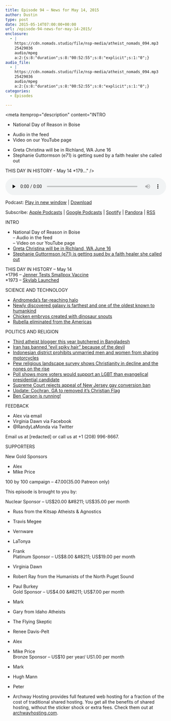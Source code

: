 ```yaml
---
title: Episode 94 – News for May 14, 2015
author: Dustin
type: post
date: 2015-05-14T07:00:00+00:00
url: /episode-94-news-for-may-14-2015/
enclosure:
  - |
    https://cdn.nomads.studio/file/nsp-media/atheist_nomads_094.mp3
    25429036
    audio/mpeg
    a:2:{s:8:"duration";s:8:"00:52:55";s:8:"explicit";s:1:"0";}
audio_file:
  - |
    https://cdn.nomads.studio/file/nsp-media/atheist_nomads_094.mp3
    25429036
    audio/mpeg
    a:2:{s:8:"duration";s:8:"00:52:55";s:8:"explicit";s:1:"0";}
categories:
  - Episodes

---
```

<div itemscope itemtype="http://schema.org/AudioObject">
  <meta itemprop="name" content="Episode 94 &#8211; News for May 14, 2015" />
  
  <meta itemprop="uploadDate" content="2015-05-14T01:00:00-06:00" />
  
  <meta itemprop="encodingFormat" content="audio/mpeg" />
  
  <meta itemprop="duration" content="PT52M55S" />
  
  <meta itemprop="description" content="INTRO
* National Day of Reason in Boise
- Audio in the feed
- Video on our YouTube page
* Greta Christina will be in Richland, WA June 16
* Stephanie Guttormson (e71) is getting sued by a faith healer she called out

THIS DAY IN HISTORY - May 14
*179..." />
  
  <meta itemprop="contentUrl" content="https://dts.podtrac.com/redirect.mp3/cdn.nomads.studio/file/nsp-media/atheist_nomads_094.mp3" />
  
  <meta itemprop="contentSize" content="24.3" />
  </p> 
  
  <div class="powerpress_player" id="powerpress_player_8350">
    <audio class="wp-audio-shortcode" id="audio-5143-94" preload="none" style="width: 100%;" controls="controls"><source type="audio/mpeg" src="https://dts.podtrac.com/redirect.mp3/cdn.nomads.studio/file/nsp-media/atheist_nomads_094.mp3?_=94" /><a href="https://dts.podtrac.com/redirect.mp3/cdn.nomads.studio/file/nsp-media/atheist_nomads_094.mp3">https://dts.podtrac.com/redirect.mp3/cdn.nomads.studio/file/nsp-media/atheist_nomads_094.mp3</a></audio>
  </div>
</div>

<p class="powerpress_links powerpress_links_mp3">
  Podcast: <a href="https://dts.podtrac.com/redirect.mp3/cdn.nomads.studio/file/nsp-media/atheist_nomads_094.mp3" class="powerpress_link_pinw" target="_blank" title="Play in new window" onclick="return powerpress_pinw('https://htotw.com/?powerpress_pinw=5143-podcast');" rel="nofollow">Play in new window</a> | <a href="https://dts.podtrac.com/redirect.mp3/cdn.nomads.studio/file/nsp-media/atheist_nomads_094.mp3" class="powerpress_link_d" title="Download" rel="nofollow" download="atheist_nomads_094.mp3">Download</a>
</p>

<p class="powerpress_links powerpress_subscribe_links">
  Subscribe: <a href="https://podcasts.apple.com/us/podcast/humanists-take-on-the-world/id530050098?mt=2&ls=1" class="powerpress_link_subscribe powerpress_link_subscribe_itunes" target="_blank" title="Subscribe on Apple Podcasts" rel="nofollow">Apple Podcasts</a> | <a href="https://www.google.com/podcasts?feed=aHR0cDovL2F0aGVpc3Rub21hZHMubGlic3luLmNvbS9yc3M%3D" class="powerpress_link_subscribe powerpress_link_subscribe_googleplay" target="_blank" title="Subscribe on Google Podcasts" rel="nofollow">Google Podcasts</a> | <a href="https://open.spotify.com/show/3LzK2xZGike6Tc1GEMtMbr?si=LieN9SNuTpq96smuaUsH8A" class="powerpress_link_subscribe powerpress_link_subscribe_spotify" target="_blank" title="Subscribe on Spotify" rel="nofollow">Spotify</a> | <a href="https://www.pandora.com/podcast/atheist-nomads/PC:10122?corr=62071012&part=ug" class="powerpress_link_subscribe powerpress_link_subscribe_pandora" target="_blank" title="Subscribe on Pandora" rel="nofollow">Pandora</a> | <a href="https://htotw.com/feed/podcast/" class="powerpress_link_subscribe powerpress_link_subscribe_rss" target="_blank" title="Subscribe via RSS" rel="nofollow">RSS</a>
</p>

INTRO  
* National Day of Reason in Boise  
&#8211; Audio in the feed  
&#8211; Video on our YouTube page  
* <a href="http://www.tricityfreethinkers.org" target="_blank" rel="noopener">Greta Christina will be in Richland, WA June 16</a>  
* <a href="http://www.gofundme.com/SRGLegalFund" target="_blank" rel="noopener">Stephanie Guttormson (e71) is getting sued by a faith healer she called out</a>

THIS DAY IN HISTORY &#8211; May 14  
*1796 &#8211; <a href="http://www.history.com/this-day-in-history/jenner-tests-smallpox-vaccine" target="_blank" rel="noopener">Jenner Tests Smallpox Vaccine</a>  
*1973 &#8211; <a href="http://www.history.com/this-day-in-history/skylab-launched" target="_blank" rel="noopener">Skylab Launched</a>

SCIENCE AND TECHNOLOGY  
* <a href="http://phys.org/news/2015-05-hubble-giant-halo-andromeda-galaxy.html" target="_blank" rel="noopener">Andromeda&#8217;s far-reaching halo</a>  
* <a href="http://news.yale.edu/2015/05/05/astronomers-unveil-farthest-galaxy" target="_blank" rel="noopener">Newly discovered galaxy is farthest and one of the oldest known to humankind</a>  
* <a href="http://news.yahoo.com/chicken-embryos-dinosaur-snouts-created-lab-131834500.html" target="_blank" rel="noopener">Chicken embryos created with dinosaur snouts</a>  
* <a href="http://www.paho.org/hq/index.php?option=com_content&view=article&id=10798%3Aamericas-free-of-rubella&catid=740%3Anews-press-releases&Itemid=1926&lang=en" target="_blank" rel="noopener">Rubella eliminated from the Americas</a>

POLITICS AND RELIGION  
* <a href="http://www.theguardian.com/world/2015/may/12/third-atheist-blogger-killed-in-bangladesh-after-knife-attack" target="_blank" rel="noopener">Third atheist blogger this year butchered in Bangladesh</a>  
* <a href="http://www.bbc.co.uk/newsbeat/article/32587418/iran-bans-evil-spiky-hair-because-of-links-to-the-devil" target="_blank" rel="noopener">Iran has banned “evil spiky hair” because of the devil</a>  
* <a href="http://www.bbc.com/news/world-asia-32598761" target="_blank" rel="noopener">Indonesian district prohibits unmarried men and women from sharing motorcycles</a>  
* <a href="http://www.rawstory.com/2015/05/christianity-is-losing-ground-in-the-united-states-as-atheism-and-agnosticism-grow/" target="_blank" rel="noopener">Pew religious landscape survey shows Christianity in decline and the nones on the rise</a>  
* <a href="http://www.rawstory.com/2015/05/sorry-haters-americans-would-prefer-a-gay-president-to-an-evangelical-one/" target="_blank" rel="noopener">Poll shows more voters would support an LGBT than evangelical presidential candidate</a>  
* <a href="http://www.rawstory.com/2015/05/supreme-court-rejects-challenge-to-new-jersey-gay-conversion-therapy-ban/" target="_blank" rel="noopener">Supreme Court rejects appeal of New Jersey gay conversion ban</a>  
* <a href="http://www.patheos.com/blogs/friendlyatheist/2015/05/06/cochran-georgia-city-council-will-remove-christian-flag-above-city-hall/" target="_blank" rel="noopener">Update: Cochran, GA to removed it’s Christian Flag</a>  
* <a href="http://www.nytimes.com/2015/05/04/us/politics/ben-carson-brings-story-of-self-reliance-to-2016-race.html?_r=0" target="_blank" rel="noopener">Ben Carson is running!</a>

FEEDBACK  
* Alex via email  
* Virginia Dawn via Facebook  
* @RandyLaMonda via Twitter

Email us at [redacted] or call us at +1 (208) 996-8667.

SUPPORTERS

New Gold Sponsors  
* Alex  
* Mike Price

100 by 100 campaign &#8211; $47.00 ($35.00 Patreon only)

This episode is brought to you by:

Nuclear Sponsor &#8211; US$20.00 &#8211; US$35.00 per month  
* Russ from the Kitsap Atheists & Agnostics  
* Travis Megee  
* Vernware  
* LaTonya  
* Frank  
Platinum Sponsor &#8211; US$8.00 &#8211; US$19.00 per month  
* Virginia Dawn  
* Robert Ray from the Humanists of the North Puget Sound  
* Paul Burkey  
Gold Sponsor &#8211; US$4.00 &#8211; US$7.00 per month  
* Mark  
* Gary from Idaho Atheists  
* The Flying Skeptic  
* Renee Davis-Pelt  
* Alex  
* Mike Price  
Bronze Sponsor &#8211; US$10 per year/ US1.00 per month  
* Mark  
* Hugh Mann  
* Peter

* Archway Hosting provides full featured web hosting for a fraction of the cost of traditional shared hosting. You get all the benefits of shared hosting, without the sticker shock or extra fees. Check them out at <a href="http://archwayhosting.com/" target="_blank" rel="noopener">archwayhosting.com</a>.